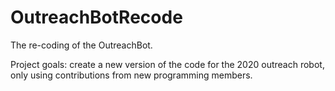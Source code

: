 # OutreachBotRecode
The re-coding of the OutreachBot.

Project goals: create a new version of the code for the 2020 outreach robot, only using contributions from new programming members.